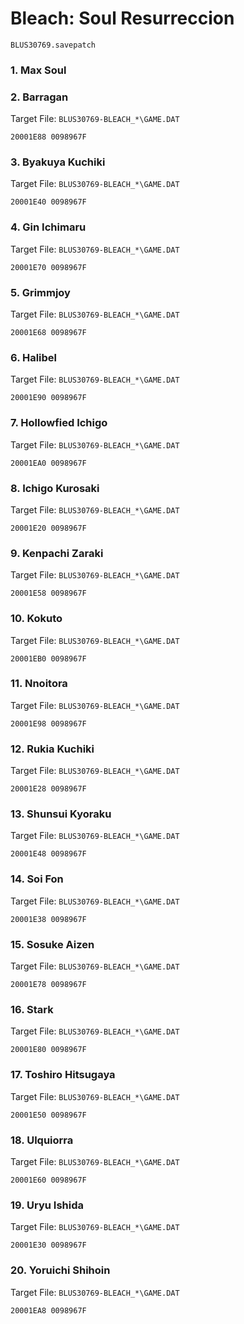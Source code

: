 #  Bleach: Soul Resurreccion 

`BLUS30769.savepatch`

### 1. Max Soul
### 2. Barragan

Target File: `BLUS30769-BLEACH_*\GAME.DAT`

```
20001E88 0098967F
```

### 3. Byakuya Kuchiki

Target File: `BLUS30769-BLEACH_*\GAME.DAT`

```
20001E40 0098967F
```

### 4. Gin Ichimaru

Target File: `BLUS30769-BLEACH_*\GAME.DAT`

```
20001E70 0098967F
```

### 5. Grimmjoy

Target File: `BLUS30769-BLEACH_*\GAME.DAT`

```
20001E68 0098967F
```

### 6. Halibel

Target File: `BLUS30769-BLEACH_*\GAME.DAT`

```
20001E90 0098967F
```

### 7. Hollowfied Ichigo

Target File: `BLUS30769-BLEACH_*\GAME.DAT`

```
20001EA0 0098967F
```

### 8. Ichigo Kurosaki

Target File: `BLUS30769-BLEACH_*\GAME.DAT`

```
20001E20 0098967F
```

### 9. Kenpachi Zaraki

Target File: `BLUS30769-BLEACH_*\GAME.DAT`

```
20001E58 0098967F
```

### 10. Kokuto

Target File: `BLUS30769-BLEACH_*\GAME.DAT`

```
20001EB0 0098967F
```

### 11. Nnoitora

Target File: `BLUS30769-BLEACH_*\GAME.DAT`

```
20001E98 0098967F
```

### 12. Rukia Kuchiki

Target File: `BLUS30769-BLEACH_*\GAME.DAT`

```
20001E28 0098967F
```

### 13. Shunsui Kyoraku

Target File: `BLUS30769-BLEACH_*\GAME.DAT`

```
20001E48 0098967F
```

### 14. Soi Fon

Target File: `BLUS30769-BLEACH_*\GAME.DAT`

```
20001E38 0098967F
```

### 15. Sosuke Aizen

Target File: `BLUS30769-BLEACH_*\GAME.DAT`

```
20001E78 0098967F
```

### 16. Stark

Target File: `BLUS30769-BLEACH_*\GAME.DAT`

```
20001E80 0098967F
```

### 17. Toshiro Hitsugaya

Target File: `BLUS30769-BLEACH_*\GAME.DAT`

```
20001E50 0098967F
```

### 18. Ulquiorra

Target File: `BLUS30769-BLEACH_*\GAME.DAT`

```
20001E60 0098967F
```

### 19. Uryu Ishida

Target File: `BLUS30769-BLEACH_*\GAME.DAT`

```
20001E30 0098967F
```

### 20. Yoruichi Shihoin

Target File: `BLUS30769-BLEACH_*\GAME.DAT`

```
20001EA8 0098967F
```

